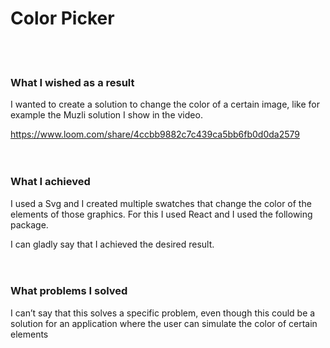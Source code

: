 # Color Picker
<br/>
<br/>

### What I wished as a result
I wanted to create a solution to change the color of a certain image, like for example the Muzli solution I show in the video.

https://www.loom.com/share/4ccbb9882c7c439ca5bb6fb0d0da2579
<br/>
<br/>
<br/>

### What I achieved
I used a Svg and I created multiple swatches that change the color of the elements of those graphics. For this I used React and I used the following package.

I can gladly say that I achieved the desired result.
<br/>
<br/>
<br/>
### What problems I solved
I can’t say that this solves a specific problem, even though this could be a solution for an application where the user can simulate the color of certain elements

